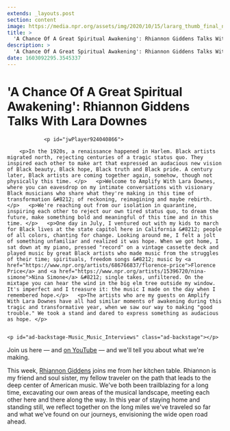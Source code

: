 ```yaml
--- 
extends: _layouts.post 
section: content 
image: https://media.npr.org/assets/img/2020/10/15/lararg_thumb_final_nologos_wide-63fc916d7169f55967d3b40f93d78712dbf391ee.jpg?s=1400 
title: > 
  'A Chance Of A Great Spiritual Awakening': Rhiannon Giddens Talks With Lara Downes 
description: > 
  'A Chance Of A Great Spiritual Awakening': Rhiannon Giddens Talks With Lara DownesIn the 1920s, a renaissance happened in Harlem.Black artists migrated north, rejecting centuries of a tragic status quo.They inspired each other to make art that expressed an audacious new vision of Black beauty, Black hope, Black truth and Black pride.A century later, Black artists are coming together again, somehow, though not physically this time.We're reaching out from our isolation in quarantine, inspiring each other to reject our own tired status quo, to dream the future, make something bold and meaningful of this time and in this time. 
date: 1603092295.3545337 
--- 
```

<div><p class="storytitle">
      <h1>'A Chance Of A Great Spiritual Awakening': Rhiannon Giddens Talks With Lara Downes</h1>
   
   
   
</p><p id="slideshow924040866"></p>

                
                <p id="jwPlayer924040866">
   </p>

 

        <p>In the 1920s, a renaissance happened in Harlem. Black artists migrated north, rejecting centuries of a tragic status quo. They inspired each other to make art that expressed an audacious new vision of Black beauty, Black hope, Black truth and Black pride. A century later, Black artists are coming together again, somehow, though not physically this time. </p>   <p>Welcome to Amplify With Lara Downes, where you can eavesdrop on my intimate conversations with visionary Black musicians who share what they're making in this time of transformation &#8212; of reckoning, reimagining and maybe rebirth.</p>   <p>We're reaching out from our isolation in quarantine, inspiring each other to reject our own tired status quo, to dream the future, make something bold and meaningful of this time and in this time. </p>   <p>One day in July, I ventured out with my kids to march for Black lives at the state capitol here in California &#8212; people of all colors, chanting for change. Looking around me, I felt a jolt of something unfamiliar and realized it was hope. When we got home, I sat down at my piano, pressed "record" on a vintage cassette deck and played music by great Black artists who made music from the struggles of their time; spirituals, freedom songs &#8212; music by <a href="https://www.npr.org/artists/686766837/florence-price">Florence Price</a> and <a href="https://www.npr.org/artists/15396720/nina-simone">Nina Simone</a> &#8212; single takes, unfiltered. On the mixtape you can hear the wind in the big elm tree outside my window. It's imperfect and I treasure it: the music I made on the day when I remembered hope.</p>   <p>The artists who are my guests on Amplify With Lara Downes have all had similar moments of awakening during this tragic and transformative year, when we saw our way to making "good trouble." We took a stand and dared to express something as audacious as hope. </p>   
    

    <p id="ad-backstage-Music_Music_Interviews" class="ad-backstage"></p>

   <p>Join us here &#8212; and <a href="https://youtube.com/nprmusic">on YouTube</a> &#8212; and we'll tell you about what we're making. </p>   <p>This week, <a href="https://www.npr.org/artists/384980773/rhiannon-giddens">Rhiannon Giddens</a> joins me from her kitchen table. Rhiannon is my friend and soul sister, my fellow traveler on the path that leads to the deep center of American music. We've both been trailblazing for a long time, excavating our own areas of the musical landscape, meeting each other here and there along the way. In this year of staying home and standing still, we reflect together on the long miles we've traveled so far and what we've found on our journeys, envisioning the wide open road ahead.</p>
</div>